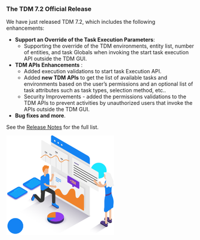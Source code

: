 ### The TDM 7.2 Official Release

We have just released TDM 7.2, which includes the following enhancements:

* **Support an Override of the Task Execution Parameters**:
  * Supporting the override of the TDM environments, entity list, number of entities, and task Globals when invoking the start task execution API outside the TDM GUI.
* **TDM APIs Enhancements** :
  * Added execution validations to start task Execution API.
  * Added **new TDM APIs** to get the list of available tasks and environments based on the user’s permissions and an optional list of task attributes such as task types, selection method, etc..
  * Security Improvements - added the permissions validations to the TDM APIs to prevent activities by unauthorized users      that invoke the APIs outside the TDM GUI.
* **Bug fixes and more**.

See the [Release Notes](https://support.k2view.com/Academy_6.5/Release_Notes_And_Upgrade/TDM-V7/TDM_Release_Notes_V7.2.pdf.html) for the full list.

<img src="images/img4.png" alt="image" style="zoom: 67%;" />